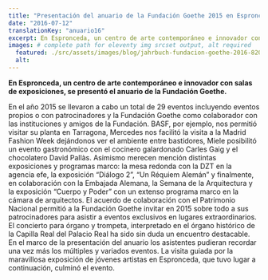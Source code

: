 ```yaml
---
title: "Presentación del anuario de la Fundación Goethe 2015 en Espronceda"
date: "2016-07-12"
translationKey: "anuario16"
excerpt: En Espronceda, un centro de arte contemporáneo e innovador con salas de exposiciones, se presentó el anuario de la Fundación Goethe.
images: # complete path for eleventy img srcset output, alt required
  featured: ./src/assets/images/blog/jahrbuch-fundacion-goethe-2016-820x400.jpg
  alt:
---
```


**En Espronceda, un centro de arte contemporáneo e innovador con salas de exposiciones, se presentó el anuario de la Fundación Goethe.**

En el año 2015 se llevaron a cabo un total de 29 eventos incluyendo eventos propios o con patrocinadores y la Fundación Goethe como colaborador con las instituciones y amigos de la Fundación. BASF, por ejemplo, nos permitió visitar su planta en Tarragona, Mercedes nos facilitó la visita a la Madrid Fashion Week dejándonos ver el ambiente entre bastidores, Miele posibilitó un evento gastronómico con el cocinero galardonado Carles Gaig y el chocolatero David Pallàs. Asimismo merecen mención distintas exposiciones y programas marco: la mesa redonda con la DZT en la agencia efe, la exposición “Diálogo 2”, “Un Réquiem Alemán” y finalmente, en colaboración con la Embajada Alemana, la Semana de la Arquitectura y la exposición “Cuerpo y Poder” con un extenso programa marco en la cámara de arquitectos. El acuerdo de colaboración con el Patrimonio Nacional permitió a la Fundación Goethe invitar en 2015 sobre todo a sus patrocinadores para asistir a eventos exclusivos en lugares extraordinarios. El concierto para órgano y trompeta, interpretado en el órgano histórico de la Capilla Real del Palacio Real ha sido sin duda un encuentro destacable. En el marco de la presentación del anuario los asistentes pudieran recordar una vez más los múltiples y variados eventos. La visita guiada por la maravillosa exposición de jóvenes artistas en Espronceda, que tuvo lugar a continuación, culminó el evento.
